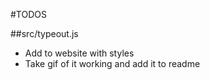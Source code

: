 #TODOS

##src/typeout.js
- Add to website with styles
- Take gif of it working and add it to readme
